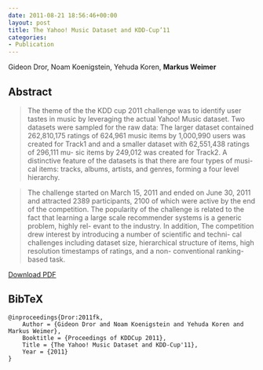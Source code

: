 ```yaml
---
date: 2011-08-21 18:56:46+00:00
layout: post
title: The Yahoo! Music Dataset and KDD-Cup’11
categories:
- Publication
---
```

Gideon Dror, Noam Koenigstein, Yehuda Koren, **Markus Weimer**

## Abstract

> The theme of the the KDD cup 2011 challenge was to identify user tastes in
music by leveraging the actual Yahoo! Music dataset. Two datasets were sampled
for the raw data: The larger dataset contained 262,810,175 ratings of 624,961
music items by 1,000,990 users was created for Track1 and and a smaller dataset
with 62,551,438 ratings of 296,111 mu- sic items by 249,012 was created for
Track2. A distinctive feature of the datasets is that there are four types of
musi- cal items: tracks, albums, artists, and genres, forming a four level
hierarchy.

> The challenge started on March 15, 2011 and ended on June 30, 2011 and
attracted 2389 participants, 2100 of which were active by the end of the
competition. The popularity of the challenge is related to the fact that
learning a large scale recommender systems is a generic problem, highly rel-
evant to the industry. In addition, The competition drew interest by introducing
a number of scientific and techni- cal challenges including dataset size,
hierarchical structure of items, high resolution timestamps of ratings, and a
non- conventional ranking-based task.

[Download PDF]({{site.url}}/files/pub/2011/2011-KDDCup.pdf)

## BibTeX
    @inproceedings{Dror:2011fk,
    	Author = {Gideon Dror and Noam Koenigstein and Yehuda Koren and Markus Weimer},
    	Booktitle = {Proceedings of KDDCup 2011},
    	Title = {The Yahoo! Music Dataset and KDD-Cup'11},
    	Year = {2011}
    }
